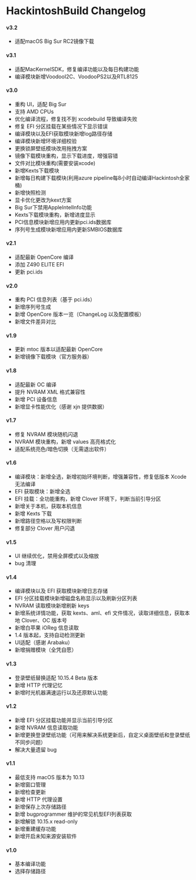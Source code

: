 HackintoshBuild Changelog
=========================

#### v3.2
- 适配macOS Big Sur RC2镜像下载

#### v3.1
- 适配MacKernelSDK，修复编译功能以及每日构建功能
- 编译模块新增VoodooI2C、VoodooPS2以及RTL8125

#### v3.0
- 重构 UI，适配 Big Sur
- 支持 AMD CPUs
- 优化编译流程，修复找不到 xcodebuild 导致编译失败
- 修复 EFI 分区挂载在某些情况下显示错误
- 编译模块以及EFI获取模块新增log路径存储
- 编译模块新增环境详细校验
- 更换锁屏壁纸模块改用拖拽方案
- 镜像下载模块重构，显示下载进度，增强容错
- 文件对比模块重构(需要安装xcode)
- 新增Kexts下载模块
- 新增每日构建下载模块(利用azure pipeline每8小时自动编译Hackintosh全家桶)
- 新增快照检测
- 显卡优化更改为kext方案
- Big Sur下禁用AppleIntelInfo功能
- Kexts下载模块重构，新增进度显示
- PCI信息模块新增应用内更新pci.ids数据库
- 序列号生成模块新增应用内更新SMBIOS数据库

#### v2.1
- 适配最新 OpenCore 编译
- 添加 Z490 ELITE EFI
- 更新 pci.ids

#### v2.0
- 重构 PCI 信息列表（基于 pci.ids）
- 新增序列号生成
- 新增 OpenCore 版本一览（ChangeLog 以及配置模板）
- 新增文件差异对比

#### v1.9
- 更新 mtoc 版本以适配最新 OpenCore
- 新增镜像下载模块（官方服务器）

#### v1.8
- 适配最新 OC 编译
- 提升 NVRAM XML 格式兼容性
- 新增 PCI 设备信息
- 新增显卡性能优化（感谢 xjn 提供数据）

#### v1.7
- 修复 NVRAM 模块随机闪退
- NVRAM 模块重构，新增 values 高亮格式化
- 适配系统亮色/暗色切换（无需退出软件）

#### v1.6
- 编译模块：新增全选，新增初始环境判断，增强兼容性，修复低版本 Xcode 无法编译
- EFI 获取模块：新增全选
- EFI 挂载：全功能重构，新增 Clover 环境下，判断当前引导分区
- 新增关于本机，获取本机信息
- 新增 Kexts 下载
- 新增路径空格以及写权限判断
- 修复部分 Clover 用户闪退

#### v1.5
- UI 继续优化，禁用全屏模式以及缩放
- bug 清理

#### v1.4
- 编译模块以及 EFI 获取模块新增日志存储
- EFI 分区挂载模块新增磁盘名称显示以及刷新分区列表
- NVRAM 读取模块新增刷新 keys
- 新增系统详情功能，获取 kexts、aml、efi 文件情况，读取详细信息，获取本地 Clover、OC 版本号
- 新增白苹果 iOReg 信息读取
- 1.4 版本起，支持自动检测更新
- UI适配（感谢 Arabaku）
- 新增捐赠模块（全凭自愿）

#### v1.3
- 登录壁纸替换适配 10.15.4 Beta 版本
- 新增 HTTP 代理记忆
- 新增时光机器满速运行以及还原默认功能

#### v1.2
- 新增 EFI 分区挂载功能并显示当前引导分区
- 新增 NVRAM 信息读取功能
- 新增更换登录壁纸功能（可用来解决系统更新后，自定义桌面壁纸和登录壁纸不同步问题）
- 解决大量遗留 bug

#### v1.1
- 最低支持 macOS 版本为 10.13
- 新增窗口管理
- 新增检查更新
- 新增 HTTP 代理设置
- 新增保存上次存储路径
- 新增 bugprogrammer 维护的常见机型EFI列表获取
- 新增解锁 10.15.x read-only
- 新增重建缓存功能
- 新增开启未知来源安装软件

#### v1.0
- 基本编译功能
- 选择存储路径
